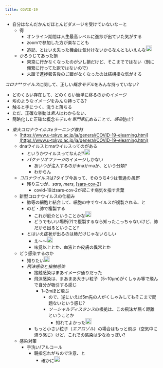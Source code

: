 ```yaml
---
title: COVID-19
---
```


* 自分はなんだかんだほとんどダメージを受けていないなーと
  * 得
    * オンライン期間は人生最高レベルに進捗が出ていた気がする
    * zoomで参加した方が楽なことも
    * 追記、とはいえ失った機会は気付けないからなんともいえんな<img src='https://scrapbox.io/api/pages/blu3mo-public/blu3mo/icon' alt='blu3mo.icon' height="19.5"/>
  * かろうじてあった損
    * 東京に行かなくなったのが少し損だけど、そこまでではない（別に頻繁に行ってた訳ではないので）
    * 未踏で進捗報告後のご飯がなくなったのは結構損な気がする

*コロナ**ウイルス*に関して、正しい*概念モデル*をみんな持っていない?
- どのくらい存在して、どのくらい簡単に移るのかのイメージ
- 埃のような*イメージ*をみんな持ってる?
- 触ると手につく、洗うと落ちる
- ただ、正確な挙動は*素人*はわからない、
- 簡略化した正確な概念モデルを*専門家*広めることで、*感染*防止?

* *東大コロナウイルスeラーニング教材*
  * [https://www.u-tokyo.ac.jp/ja/general/COVID-19-elearning.html](https://www.u-tokyo.ac.jp/ja/general/COVID-19-elearning.html)
  * dnaウイルスとrnaウイルスってのがある
    * というかウイルスってなんだ?<img src='https://scrapbox.io/api/pages/blu3mo-public/blu3mo/icon' alt='blu3mo.icon' height="19.5"/>
    * *バクテリオファージ*のイメージしかない
      * あいつが注入するのがdnaかrnaか、という分類?
      * わからん
  * *コロナウイルス*は7タイプ今あって、そのうち4つは普通の*風邪*
    * 残り三つが、*sars*, *mers*, [\[sars-cov-2\]](新型コロナウイルス)
      * covid-19はsars-cov-2が起こす病気を指す言葉
  * 新型コロナウイルスの仕組み
    * 肺等の細胞と結合して、細胞の中でウイルスが複製される、と
    * のど・肺で複製する
      * これが厄介ということかな<img src='https://scrapbox.io/api/pages/blu3mo-public/blu3mo/icon' alt='blu3mo.icon' height="19.5"/>
      * どうでもいい場所(?)で複製するなら知ったこっちゃないけど、肺だから困るということ?
    * とはいえ症状が出るのは肺だけじゃないらしい
      * え〜〜<img src='https://scrapbox.io/api/pages/blu3mo-public/blu3mo/icon' alt='blu3mo.icon' height="19.5"/>
      * 味覚以上とか、血液とか皮膚の異常とか
  * どう感染するのか
    * 知りたい<img src='https://scrapbox.io/api/pages/blu3mo-public/blu3mo/icon' alt='blu3mo.icon' height="19.5"/>
    * *飛沫感染*と*接触感染*
      * 接触感染はまあイメージ通りだった
      * 飛沫感染は、まあまあ大きい粒子（5~10μm)がくしゃみ等で飛んで自分が吸引する感じ
        * 1~2mほど飛ぶ
          * ので、逆にいえば5m先の人がくしゃみしてもそこまで問題ないという感じ?
          * *ソーシャルディスタンス*の根拠は、この飛沫が届く距離ということか
            * 知れてよかった<img src='https://scrapbox.io/api/pages/blu3mo-public/blu3mo/icon' alt='blu3mo.icon' height="19.5"/>
      * もっと小さい粒子（*エアロゾル*）の場合はもっと飛ぶ（空気中に漂う感じ）けど、これでの感染は少なめっぽい?
  * 感染対策
    * 手洗い/アルコール
      * 親指忘れがちので注意、と
        * 確かに<img src='https://scrapbox.io/api/pages/blu3mo-public/blu3mo/icon' alt='blu3mo.icon' height="19.5"/>
